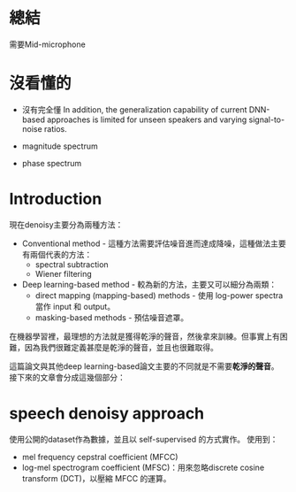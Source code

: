 # 總結
需要Mid-microphone
# 沒看懂的

* 沒有完全懂
In addition, the generalization capability of current DNN-based approaches is limited for unseen speakers and varying signal-to-noise ratios.

* magnitude spectrum
* phase spectrum

# Introduction
現在denoisy主要分為兩種方法：
* Conventional method - 這種方法需要評估噪音進而達成降噪，這種做法主要有兩個代表的方法：
	* spectral subtraction
	* Wiener filtering
* Deep learning-based method - 較為新的方法，主要又可以細分為兩類：
	* direct mapping (mapping-based) methods - 使用 log-power spectra 當作 input 和 output。
	* masking-based methods - 預估噪音遮罩。

在機器學習裡，最理想的方法就是獲得乾淨的聲音，然後拿來訓練。但事實上有困難，因為我們很難定義甚麼是乾淨的聲音，並且也很難取得。

這篇論文與其他deep learning-based論文主要的不同就是不需要**乾淨的聲音**。
接下來的文章會分成這幾個部分：

# speech denoisy approach
使用公開的dataset作為數據，並且以 self-supervised 的方式實作。
使用到：
* mel frequency cepstral coefficient (MFCC)
* log-mel spectrogram coefficient (MFSC)：用來忽略discrete cosine transform (DCT)，以壓縮 MFCC 的運算。